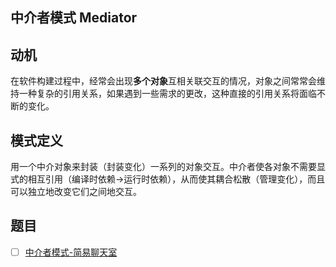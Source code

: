 ## 中介者模式 Mediator

## 动机

在软件构建过程中，经常会出现**多个对象**互相关联交互的情况，对象之间常常会维持一种复杂的引用关系，如果遇到一些需求的更改，这种直接的引用关系将面临不断的变化。

## 模式定义

用一个中介对象来封装（封装变化）一系列的对象交互。中介者使各对象不需要显式的相互引用（编译时依赖->运行时依赖），从而使其耦合松散（管理变化），而且可以独立地改变它们之间地交互。

## 题目

- [ ] [中介者模式-简易聊天室](https://kamacoder.com/problempage.php?pid=1094)